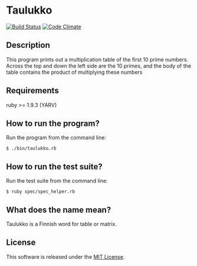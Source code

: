 # Taulukko

[![Build Status](https://travis-ci.org/mirosr/taulukko.svg)](https://travis-ci.org/mirosr/taulukko)
[![Code Climate](https://codeclimate.com/github/mirosr/taulukko/badges/gpa.svg)](https://codeclimate.com/github/mirosr/taulukko)

## Description

This program prints out a multiplication table of the first 10 prime numbers. Across the top and down the left side are the 10 primes, and the body of the table contains the product of multiplying these numbers

## Requirements

ruby >= 1.9.3 (YARV)

## How to run the program?

Run the program from the command line:
```
$ ./bin/taulukko.rb
```

## How to run the test suite?

Run the test suite from the command line:
```
$ ruby spec/spec_helper.rb
```

## What does the name mean?

Taulukko is a Finnish word for table or matrix.

## License

This software is released under the [MIT License](http://www.opensource.org/licenses/MIT).
